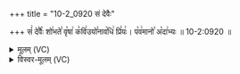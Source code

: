 +++
title = "10-2_0920 सं देवैः"

+++
सं꣢ दे꣣वैः꣡ शो꣢भते꣣ वृ꣡षा꣢ क꣣वि꣢उयो꣣नाव꣡धि꣢ प्रि꣣यः꣢। प꣡व꣢मानो꣣ अ꣡दा꣢भ्यः ॥ 10-2:0920 ॥

<details><summary>मूलम् (VC)</summary>

सं꣢ दे꣣वैः꣡ शो꣢भते꣣ वृ꣡षा꣢ क꣣वि꣢꣫र्यो꣣नाव꣡धि꣢ प्रि꣣यः꣢ । प꣡व꣢मानो꣣ अ꣡दा꣢भ्यः ॥९२०॥
</details>

<details><summary>विस्वर-मूलम् (VC)</summary>

सं देवैः शोभते वृषा कविर्योनावधि प्रियः । पवमानो अदाभ्यः ॥९२०॥
</details>